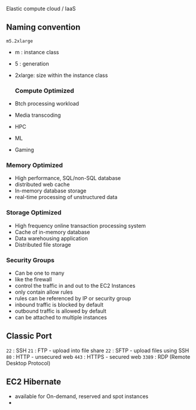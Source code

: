 Elastic compute cloud / IaaS 
## Naming convention
`m5.2xlarge`
- m : instance class
- 5 : generation
- 2xlarge: size within the instance class
  
  ### Compute Optimized
- Btch processing workload
- Media transcoding
- HPC
- ML
- Gaming
### Memory Optimized
- High performance, SQL/non-SQL database
- distributed web cache
- In-memory database storage
- real-time processing of unstructured data 
### Storage Optimized
- High frequency online transaction processing system
- Cache of in-memory database 
- Data warehousing application
- Distributed file storage
### Security Groups
- Can be one to many 
- like the firewall 
- control the traffic in and out to the EC2 Instances 
- only contain allow rules
- rules can be referenced by IP or security group
- inbound traffic is blocked by default
- outbound traffic is allowed by default
- can be attached to multiple instances 
## Classic Port
`22` : SSH
`21` : FTP - upload into file share 
`22` : SFTP - upload files using SSH
`80` : HTTP - unsecured web
`443` : HTTPS - secured web
`3389` : RDP (Remote  Desktop Protocol)


## EC2 Hibernate
- available for On-demand, reserved and spot instances 
- 